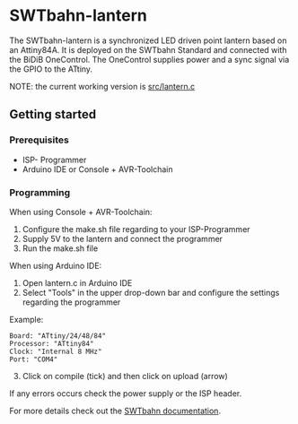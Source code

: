 # SWTbahn-lantern

The SWTbahn-lantern is a synchronized LED driven point lantern based on an Attiny84A.
It is deployed on the SWTbahn Standard and connected with the BiDiB OneControl.
The OneControl supplies power and a sync signal via the GPIO to the ATtiny.

NOTE: the current working version is [src/lantern.c](src/lantern.c)

## Getting started


### Prerequisites

  - ISP- Programmer
  - Arduino IDE or Console + AVR-Toolchain

### Programming

When using Console + AVR-Toolchain:

  1. Configure the make.sh file regarding to your ISP-Programmer
  2. Supply 5V to the lantern and connect the programmer
  3. Run the make.sh file

When using Arduino IDE:

  1. Open lantern.c in Arduino IDE
  2. Select "Tools" in the upper drop-down bar and configure the settings regarding the programmer

  Example:
  
  ```
  Board: "ATtiny/24/48/84"
  Processor: "ATtiny84"
  Clock: "Internal 8 MHz"
  Port: "COM4"
  ```

  3. Click on compile (tick) and then click on upload (arrow)

If any errors occurs check the power supply or the ISP header.

For more details check out the [SWTbahn documentation](https://vc.uni-bamberg.de/moodle/course/view.php?id=26901 "SWTbahn").
